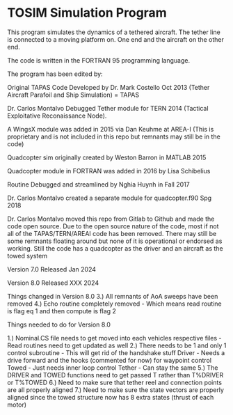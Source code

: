 # TOSIM Simulation Program                                          

This program simulates the dynamics of a tethered aircraft. The tether line is connected to a moving platform on. One end and the aircraft on the other end.

The code is written in the FORTRAN 95 programming language.

The program has been edited by:                                     

Original TAPAS Code Developed by Dr. Mark Costello Oct 2013 (Tether Aircraft Parafoil and Ship Simulation) = TAPAS             

Dr. Carlos Montalvo Debugged Tether module for TERN 2014 (Tactical Exploitative Reconaissance Node).                          

A WingsX module was added in 2015 via Dan Keuhme at AREA-I (This is proprietary and is not included in this repo but remnants may still be in the code)

Quadcopter sim originally created by Weston Barron in MATLAB 2015

Quadcopter module in FORTRAN was added in 2016 by Lisa Schibelius 

Routine Debugged and streamlined by Nghia Huynh in Fall 2017     

Dr. Carlos Montalvo created a separate module for quadcopter.f90 Spg 2018

Dr. Carlos Montalvo moved this repo from Gitlab to Github and made the code open source. Due to the open source nature of the code, most if not all of the TAPAS/TERN/AREAI code has been removed. There may still be some remnants floating around but none of it is operational or endorsed as working. Still the code has a quadcopter as the driver and an aircraft as the towed system 

Version 7.0 Released Jan 2024

Version 8.0 Released XXX 2024

Things changed in Version 8.0
3.) All remnants of AoA sweeps have been removed
4.) Echo routine completely removed - Which means read routine is flag eq 1 and then compute is flag 2

Things needed to do for Version 8.0

1.) Nominal.CS file needs to get moved into each vehicles respective files - Read routines need to get updated as well
2.) There needs to be 1 and only 1 control subroutine - This will get rid of the handshake stuff
	Driver - Needs a drive forward and the hooks (commented for now) for waypoint control
	Towed - Just needs inner loop control
	Tether - Can stay the same
5.) The DRIVER and TOWED functions need to get passed T rather than T%DRIVER or T%TOWED
6.) Need to make sure that tether reel and connection points are all properly aligned
7.) Need to make sure the state vectors are properly aligned since the towed structure now has 8 extra states (thrust of each motor)



